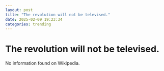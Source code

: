 ```yaml
---
layout: post
title: "The revolution will not be televised."
date: 2025-02-09 19:23:34
categories: trending
---
```


# The revolution will not be televised.

No information found on Wikipedia.
